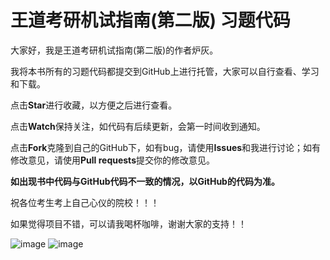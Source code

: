 # 王道考研机试指南(第二版) 习题代码

大家好，我是王道考研机试指南(第二版)的作者炉灰。

我将本书所有的习题代码都提交到GitHub上进行托管，大家可以自行查看、学习和下载。

点击**Star**进行收藏，以方便之后进行查看。

点击**Watch**保持关注，如代码有后续更新，会第一时间收到通知。

点击**Fork**克隆到自己的GitHub下，如有bug，请使用**Issues**和我进行讨论；如有修改意见，请使用**Pull requests**提交你的修改意见。

**如出现书中代码与GitHub代码不一致的情况，以GitHub的代码为准。**

祝各位考生考上自己心仪的院校！！！

如果觉得项目不错，可以请我喝杯咖啡，谢谢大家的支持！！

![image](https://github.com/BenedictYoung/Receive/blob/main/WeChat.png)
![image](https://github.com/BenedictYoung/Receive/blob/main/Alipay.png)
